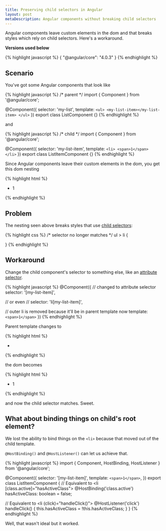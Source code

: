 ```yaml
---
title: Preserving child selectors in Angular
layout: post
metaDescription: Angular components without breaking child selectors
---
```


Angular components leave custom elements in the dom and that breaks styles which rely on child selectors. Here's a workaround.

**Versions used below**

{% highlight javascript %}
{
  "@angular/core": "4.0.3"
}
{% endhighlight %}

## Scenario

You've got some Angular components that look like

{% highlight javascript %}
/* parent */
import { Component } from '@angular/core';

@Component({
  selector: 'my-list',
  template: `
    <ul>
      <my-list-item></my-list-item>
    </ul>
  `
})
export class ListComponent {}
{% endhighlight %}

and

{% highlight javascript %}
/* child */
import { Component } from '@angular/core';

@Component({
  selector: 'my-list-item',
  template: `
    <li>
      <span>1</span>
    </li>
  `
})
export class ListItemComponent {}
{% endhighlight %}

Since Angular components leave their custom elements in the dom, you get this dom nesting

{% highlight html %}
<my-list>
  <ul>
    <my-list-item>
      <li>
        <span>1</span>
      </li>
    </my-list-item>
  </ul>
</my-list>
{% endhighlight %}

## Problem

The nesting seen above breaks styles that use [child selectors](https://developer.mozilla.org/en-US/docs/Web/CSS/Child_selectors):

{% highlight css %}
/* selector no longer matches */
ul > li {

}
{% endhighlight %}

## Workaround

Change the child component's selector to something else, like an [attribute selector](https://developer.mozilla.org/en-US/docs/Web/CSS/Attribute_selectors).

{% highlight javascript %}
@Component({
  // changed to attribute selector
  selector: '[my-list-item]',

  // or even
  // selector: 'li[my-list-item]',

  // outer li is removed because it'll be in parent template now
  template: `
    <span>1</span>
  `
})
{% endhighlight %}

Parent template changes to

{% highlight html %}
<ul>
  <li my-list-item></li>
</ul>
{% endhighlight %}

the dom becomes

{% highlight html %}
<my-list>
  <ul>
    <li my-list-item="">
      <span>1</span>
    </li>
  </ul>
</my-list>
{% endhighlight %}

and now the child selector matches. Sweet.

## What about binding things on child's root element?

We lost the ability to bind things on the `<li>` because that moved out of the child template.

`@HostBinding()` and `@HostListener()` can let us achieve that.

{% highlight javascript %}
import { Component, HostBinding, HostListener } from '@angular/core';

@Component({
  selector: '[my-list-item]',
  template: `
    <span>1</span>
  `,
})
export class ListItemComponent {
  // Equivalent to <li [class.active]="hasActiveClass">
  @HostBinding('class.active') hasActiveClass: boolean = false;

  // Equivalent to <li (click)="handleClick()">
  @HostListener('click') handleClick() {
    this.hasActiveClass = !this.hasActiveClass;
  }
}
{% endhighlight %}

Well, that wasn't ideal but it worked.
